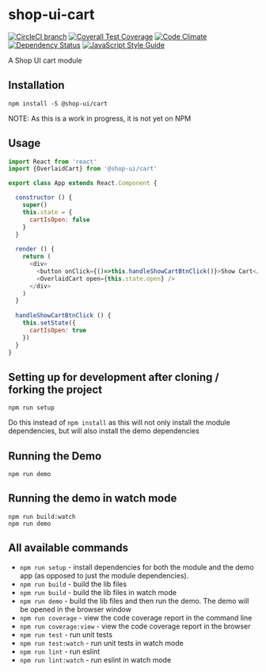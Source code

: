 # shop-ui-cart

[![CircleCI branch](https://img.shields.io/circleci/project/github/shop-ui/shop-ui-cart/master.svg)](https://circleci.com/gh/shop-ui/shop-ui-cart)
[![Coverall Test Coverage](https://img.shields.io/coveralls/shop-ui/shop-ui-cart/master.svg)](https://coveralls.io/github/shop-ui/shop-ui-cart)
[![Code Climate](https://codeclimate.com/github/shop-ui/shop-ui-cart/badges/gpa.svg)](https://codeclimate.com/github/shop-ui/shop-ui-cart)
[![Dependency Status](https://www.versioneye.com/user/projects/581a0a0289f0a91d55eb925f/badge.svg)](https://www.versioneye.com/user/projects/581a0a0289f0a91d55eb925f)
[![JavaScript Style Guide](https://img.shields.io/badge/code%20style-standard-brightgreen.svg)](http://standardjs.com/)

A Shop UI cart module

## Installation 

```
npm install -S @shop-ui/cart
```

NOTE: As this is a work in progress, it is not yet on NPM

## Usage 

```js
import React from 'react'
import {OverlaidCart} from '@shop-ui/cart'

export class App extends React.Component {

  constructor () {
    super()
    this.state = {
      cartIsOpen: false
    }
  }
  
  render () {
    return (
      <div>
        <button onClick={()=>this.handleShowCartBtnClick()}>Show Cart</button>
        <OverlaidCart open={this.state.open} />
      </div>
    )
  }
  
  handleShowCartBtnClick () {
    this.setState({
      cartIsOpen: true
    })
  }
}

```

## Setting up for development after cloning /  forking the project 

```
npm run setup
```

Do this instead of `npm install` as this will not only install the module 
dependencies, but will also install the demo dependencies


## Running the Demo

```
npm run demo
```

## Running the demo in watch mode

```
npm run build:watch
npm run demo
```

## All available commands

* `npm run setup` - install dependencies for both the module and the demo app (as opposed to just the module dependencies).
* `npm run build` - build the lib files
* `npm run build` - build the lib files in watch mode
* `npm run demo` - build the lib files and then run the demo. The demo will be opened in the browser window
* `npm run coverage` - view the code coverage report in the command line
* `npm run coverage:view` - view the code coverage report in the browser
* `npm run test` - run unit tests
* `npm run test:watch` -  run unit tests in watch mode
* `npm run lint` - run eslint
* `npm run lint:watch` -  run eslint in watch mode

